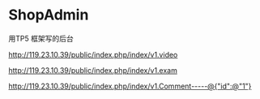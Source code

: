 # ShopAdmin
用TP5 框架写的后台


http://119.23.10.39/public/index.php/index/v1.video

http://119.23.10.39/public/index.php/index/v1.exam

http://119.23.10.39/public/index.php/index/v1.Comment-----@{"id":@"1"}

